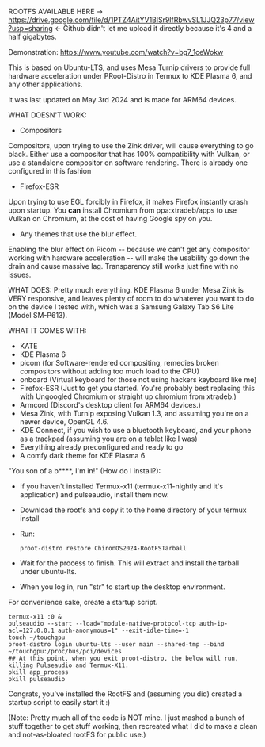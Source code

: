 ROOTFS AVAILABLE HERE → https://drive.google.com/file/d/1PTZ4AitYV1BlSr9lfRbwvSL1JJQ23p77/view?usp=sharing ←
Github didn't let me upload it directly because it's 4 and a half gigabytes.

Demonstration: https://www.youtube.com/watch?v=bg7_1ceWokw


This is based on Ubuntu-LTS, and uses Mesa Turnip drivers to provide full hardware acceleration under PRoot-Distro in Termux to KDE Plasma 6, and any other applications.

It was last updated on May 3rd 2024 and is made for ARM64 devices.

WHAT DOESN'T WORK:
- Compositors

Compositors, upon trying to use the Zink driver, will cause everything to go black.
Either use a compositor that has 100% compatibility with Vulkan, or use a standalone compositor on software rendering. There is already one configured in this fashion

- Firefox-ESR

Upon trying to use EGL forcibly in Firefox, it makes Firefox instantly crash upon startup. You **can** install Chromium from ppa:xtradeb/apps to use Vulkan on Chromium, at the cost of having Google spy on you.
- Any themes that use the blur effect.

Enabling the blur effect on Picom -- because we can't get any compositor working with hardware acceleration -- will make the usability go down the drain and cause massive lag. Transparency still works just fine with no issues.

WHAT DOES:
Pretty much everything. KDE Plasma 6 under Mesa Zink is VERY responsive, and leaves plenty of room to do whatever you want to do on the device I tested with, which was a Samsung Galaxy Tab S6 Lite (Model SM-P613).

WHAT IT COMES WITH:
- KATE
- KDE Plasma 6
- picom (for Software-rendered compositing, remedies broken compositors without adding too much load to the CPU)
- onboard (Virtual keyboard for those not using hackers keyboard like me)
- Firefox-ESR (Just to get you started. You're probably best replacing this with Ungoogled Chromium or straight up chromium from xtradeb.)
- Armcord (Discord's desktop client for ARM64 devices.)
- Mesa Zink, with Turnip exposing Vulkan 1.3, and assuming you're on a newer device, OpenGL 4.6.
- KDE Connect, if you wish to use a bluetooth keyboard, and your phone as a trackpad (assuming you are on a tablet like I was)
- Everything already preconfigured and ready to go
- A comfy dark theme for KDE Plasma 6

"You son of a b****, I'm in!" (How do I install?):
- If you haven't installed Termux-x11 (termux-x11-nightly and it's application) and pulseaudio, install them now.
- Download the rootfs and copy it to the home directory of your termux install
- Run:

      proot-distro restore ChironOS2024-RootFSTarball
    
- Wait for the process to finish. This will extract and install the tarball under ubuntu-lts.
- When you log in, run "str" to start up the desktop environment.

For convenience sake, create a startup script.

    termux-x11 :0 &
    pulseaudio --start --load="module-native-protocol-tcp auth-ip-acl=127.0.0.1 auth-anonymous=1" --exit-idle-time=-1
    touch ~/touchgpu
    proot-distro login ubuntu-lts --user main --shared-tmp --bind ~/touchgpu:/proc/bus/pci/devices
    ## At this point, when you exit proot-distro, the below will run, killing Pulseaudio and Termux-X11.
    pkill app_process
    pkill pulseaudio

Congrats, you've installed the RootFS and (assuming you did) created a startup script to easily start it :)

(Note: Pretty much all of the code is NOT mine. I just mashed a bunch of stuff together to get stuff working, then recreated what I did to make a clean and not-as-bloated rootFS for public use.)
